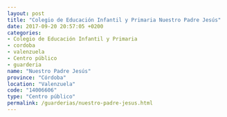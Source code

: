 ```yaml
---
layout: post
title: "Colegio de Educación Infantil y Primaria Nuestro Padre Jesús"
date: 2017-09-20 20:57:05 +0200
categories:
- Colegio de Educación Infantil y Primaria
- cordoba
- valenzuela
- Centro público
- guarderia
name: "Nuestro Padre Jesús"
province: "Córdoba"
location: "Valenzuela"
code: "14006606"
type: "Centro público"
permalink: /guarderias/nuestro-padre-jesus.html
---
```

